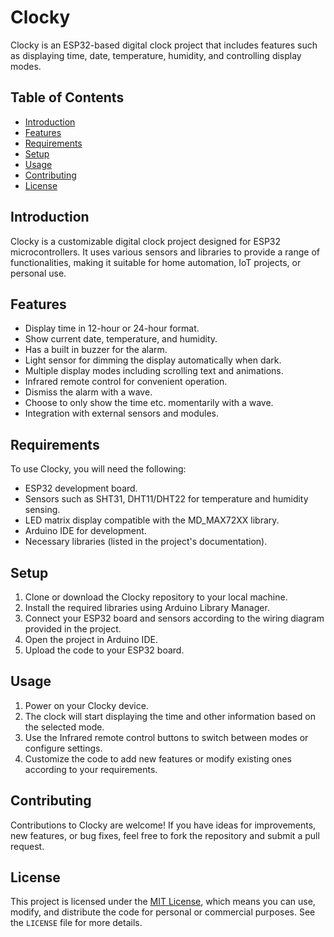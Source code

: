 # Clocky

Clocky is an ESP32-based digital clock project that includes features such as displaying time, date, temperature, humidity, and controlling display modes.

## Table of Contents

- [Introduction](#introduction)
- [Features](#features)
- [Requirements](#requirements)
- [Setup](#setup)
- [Usage](#usage)
- [Contributing](#contributing)
- [License](#license)

## Introduction

Clocky is a customizable digital clock project designed for ESP32 microcontrollers. It uses various sensors and libraries to provide a range of functionalities, making it suitable for home automation, IoT projects, or personal use.

## Features

- Display time in 12-hour or 24-hour format.
- Show current date, temperature, and humidity.
- Has a built in buzzer for the alarm.
- Light sensor for dimming the display automatically when dark. 
- Multiple display modes including scrolling text and animations.
- Infrared remote control for convenient operation.
- Dismiss the alarm with a wave.
- Choose to only show the time etc. momentarily with a wave.
- Integration with external sensors and modules.

## Requirements

To use Clocky, you will need the following:

- ESP32 development board.
- Sensors such as SHT31, DHT11/DHT22 for temperature and humidity sensing.
- LED matrix display compatible with the MD_MAX72XX library.
- Arduino IDE for development.
- Necessary libraries (listed in the project's documentation).

## Setup

1. Clone or download the Clocky repository to your local machine.
2. Install the required libraries using Arduino Library Manager.
3. Connect your ESP32 board and sensors according to the wiring diagram provided in the project.
4. Open the project in Arduino IDE.
5. Upload the code to your ESP32 board.

## Usage

1. Power on your Clocky device.
2. The clock will start displaying the time and other information based on the selected mode.
3. Use the Infrared remote control buttons to switch between modes or configure settings.
4. Customize the code to add new features or modify existing ones according to your requirements.

## Contributing

Contributions to Clocky are welcome! If you have ideas for improvements, new features, or bug fixes, feel free to fork the repository and submit a pull request.

## License

This project is licensed under the [MIT License](LICENSE), which means you can use, modify, and distribute the code for personal or commercial purposes. See the `LICENSE` file for more details.
